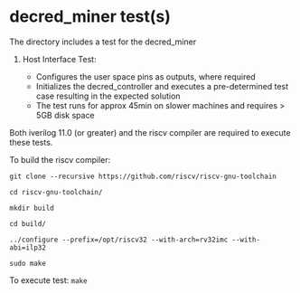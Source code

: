 <!---
# SPDX-FileCopyrightText: 2020 Efabless Corporation
#
# Licensed under the Apache License, Version 2.0 (the "License");
# you may not use this file except in compliance with the License.
# You may obtain a copy of the License at
#
#      http://www.apache.org/licenses/LICENSE-2.0
#
# Unless required by applicable law or agreed to in writing, software
# distributed under the License is distributed on an "AS IS" BASIS,
# WITHOUT WARRANTIES OR CONDITIONS OF ANY KIND, either express or implied.
# See the License for the specific language governing permissions and
# limitations under the License.
#
# SPDX-License-Identifier: Apache-2.0
-->
# decred_miner test(s)

The directory includes a test for the decred_miner

1) Host Interface Test: 

	* Configures the user space pins as outputs, where required
	* Initializes the decred_controller and executes a pre-determined test case resulting in the expected solution
	* The test runs for approx 45min on slower machines and requires > 5GB disk space

Both iverilog 11.0 (or greater) and the riscv compiler are required to execute these tests.

To build the riscv compiler:

`git clone --recursive https://github.com/riscv/riscv-gnu-toolchain`

`cd riscv-gnu-toolchain/`

`mkdir build`

`cd build/`

`../configure --prefix=/opt/riscv32 --with-arch=rv32imc --with-abi=ilp32`

`sudo make`


To execute test: `make`
